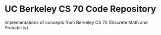 # UC Berkeley CS 70 Code Repository

Implementations of concepts from Berkeley CS 70 (Discrete Math and Probability).
